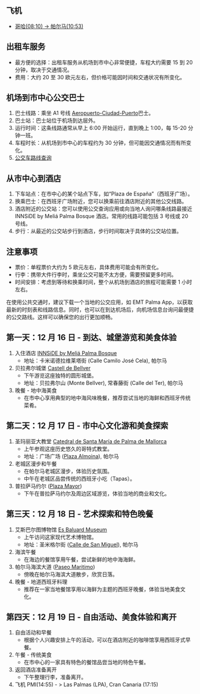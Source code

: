 ## 飞机
 - [哥哈(08:10) -> 帕尔马(10:53)](BoardingPass.pdf)

## 出租车服务
- 最方便的选择：出租车服务从机场到市中心非常便捷，车程大约需要 15 到 20 分钟，取决于交通情况。
- 费用：大约 20 至 30 欧元左右，但价格可能因时间和交通状况有所变化。

## 机场到市中心公交巴士
1. 巴士线路：乘坐 A1 号线 [Aeropuerto-Ciudad-Puerto](https://maps.app.goo.gl/juXJxcNVGZxhY1bS7)巴士。
2. 巴士站：巴士站位于机场到达层外。
3. 运行时间：这条线路通常从早上 6:00 开始运行，直到晚上 1:00，每 15-20 分钟一班。
4. 车程时长：从机场到市中心的车程约为 30 分钟，但可能因交通情况而有所变化。
5. [公交车路线查询](https://www.emtpalma.cat/en/lines-timetables)

## 从市中心到酒店
1. 下车站点：在市中心的某个站点下车，如“Plaza de España”（西班牙广场）。
2. 换乘巴士：在西班牙广场附近，您可以换乘前往酒店附近的其他公交线路。
3. 酒店附近的公交站：您可以使用公交查询应用或向当地人询问哪条线路最接近 INNSiDE by Meliá Palma Bosque 酒店。常用的线路可能包括 3 号线或 20 号线。
4. 步行：从最近的公交站步行到酒店，步行时间取决于具体的公交站位置。

## 注意事项
- 票价：单程票价大约为 5 欧元左右，具体费用可能会有所变化。
- 行李：携带大件行李时，乘坐公交可能不太方便，需要预留更多时间。
- 时间安排：考虑到等待和换乘时间，整个从机场到酒店的旅程可能需要 1 小时左右。

在使用公共交通时，建议下载一个当地的公交应用，如 EMT Palma App，以获取最新的时刻表和线路信息。同时，也可以在到达机场后，向机场信息台询问最便捷的公交路线。这样可以确保您的出行更加顺畅。

## 第一天：12 月 16 日 - 到达、城堡游览和美食体验
1. 入住酒店 [INNSiDE by Meliá Palma Bosque](https://maps.app.goo.gl/kUVHqhtbjRTjQxzV9)
   - 地址：卡米诺德拉维莱塔街 (Calle Camilo José Cela), 帕尔马
2. 贝拉弗尔城堡 [Castell de Bellver](https://maps.app.goo.gl/kTbPoFjv7dK85iTP9)
   - 下午游览这座独特的圆形城堡。
   - 地址：贝拉弗尔山 (Monte Bellver), 常春藤街 (Calle del Ter), 帕尔马
3. 晚餐 - 地中海美食
   - 在市中心享用典型的地中海风味晚餐，推荐尝试当地的海鲜和西班牙传统菜肴。

## 第二天：12 月 17 日 - 市中心文化游和美食探索
1. 圣玛丽亚大教堂 [Catedral de Santa María de Palma de Mallorca](https://maps.app.goo.gl/tLp987eUE2ksnnHp8)
   - 上午参观这座历史悠久的哥特式教堂。
   - 地址：广场广场 ([Plaza Almoina](https://maps.app.goo.gl/baf7VdRmHmZKdS4WA)), 帕尔马
2. 老城区漫步和午餐
   - 在帕尔马老城区漫步，体验历史氛围。
   - 中午在老城区品尝传统的西班牙小吃（Tapas）。
3. 普拉萨马约尔 ([Plaza Mayor](https://maps.app.goo.gl/ERgaC4AxJugzBiAK8))
   - 下午在普拉萨马约尔及周边区域游览，体验当地的商业和文化。

## 第三天：12 月 18 日 - 艺术探索和特色晚餐
1. 艾斯巴尔图博物馆 [Es Baluard Museum](https://maps.app.goo.gl/CJ65MguWtMweNX6G7)
   - 上午访问这家现代艺术博物馆。
   - 地址：圣米格尔街 ([Calle de San Miguel](https://maps.app.goo.gl/gjGHUSqTdimoAa6e8)), 帕尔马
2. 海滨午餐
   - 在海边的餐馆享用午餐，尝试新鲜的地中海海鲜。
3. 帕尔马海滨大道 ([Paseo Maritimo](https://maps.app.goo.gl/bYukt3hYdmeYVixk9))
   - 傍晚在帕尔马海滨大道散步，欣赏日落。
4. 晚餐 - 地道西班牙料理
   - 推荐在一家当地餐馆享用以海鲜为主题的西班牙晚餐，体验当地美食文化。

## 第四天：12 月 19 日 - 自由活动、美食体验和离开
1. 自由活动和早餐
   - 根据个人兴趣安排上午的活动，可以在酒店附近的咖啡馆享用西班牙式早餐。
2. 午餐 - 传统美食
   - 在市中心的一家具有特色的餐馆品尝当地的特色午餐。
3. 返回酒店准备离开
   - 下午整理行李，准备离开。
4. 飞机 PMI(14:55) - > Las Palmas (LPA), Cran Canaria (17:15)
